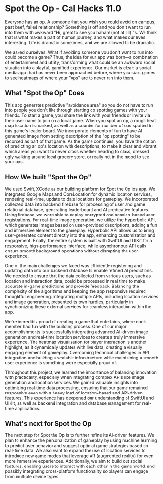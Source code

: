 # Spot the Op - Cal Hacks 11.0

Everyone has an op. A someone that you wish you could avoid on campus, past beef, failed relationship? Something is off and you don't want to run into them with awkward "Hi, great to see you hahah! (not at all) "s.  We think that is what makes a part of human journey, and what makes our lives interesting. Life is dramatic sometimes, and we are allowed to be dramatic. 

We asked ourselves: What if avoiding someone you don't want to run into could become a game? Thus, the idea for our app was born—a combination of entertainment and utility, transforming what could be an awkward social situation into a playful, gamified experience. Our market is clear: a social media app that has never been approached before, where you start games to see heatmaps of where your "ops" are to never run into them. 

## What "Spot the Op" Does
This app generates predictive "avoidance area" so you do not have to run into people you don't like through starting op spotting games with your friends. To start a game, you share the link with your friends or invite via their user name to join on a local game. When you spot an op, a rough heat map location is marked, as well as a counter for number of ops spotted in this game's leader board. We incorporate elements of fun to have AI generated image from setting description of the "op spotting" to be recorded as part of that game. As the game continues, you have the option of predicting an op's location with descriptions, to make it clear and vibrant which areas you want to never cross whether heading to class, dressed ugly walking around local grocery store, or really not in the mood to see your ops. 

## How We built "Spot the Op"
We used Swift, XCode as our building platform for Spot the Op ios app. We integrated Google Maps and CoreLocation for dynamic location services, rendering real-time, update to date locations for gameplay. We incorporated collected data into backend firebase for processing of user and game relational database, generating leaderboard and AI predicative features. Using firebase, we were able to deploy encrypted and session-based user registrations. For real-time image generation, we utilize the Hyperbolic API, which generates images based on user-provided descriptions, adding a fun and immersive element to the gameplay. Hyperbolic API allows us to bring user-generated content directly into the app, enhancing customization and engagement. Finally, the entire system is built with SwiftUI and UIKit for a responsive, high-performance interface, while asynchronous API calls ensure smooth background operations without disrupting the user experience.

One of the main challenges we faced was efficiently registering and updating data into our backend database to enable refined AI predictions. We needed to ensure that the data collected from various users, such as location and interaction data, could be processed in real time to make accurate in-game predictions and provide feedback. Balancing the complexity of the algorithms and keeping the app responsive required thoughtful engineering. Integrating multiple APIs, including location services and image generation, presented its own hurdles, particularly in synchronizing these external services for seamless interaction within the app.

We're incredibly proud of creating a game that entertains, where each member had fun with the building process. One of our major accomplishments is successfully integrating advanced AI-driven image generation and real-time location services to create a truly immersive experience. The heatmap visualization for player interaction is another highlight, as it dynamically updates with live data, creating a visually engaging element of gameplay. Overcoming technical challenges in API integration and building a scalable infrastructure while maintaining a smooth user experience is something we’re especially proud of.

Throughout this project, we learned the importance of balancing innovation with practicality, especially when integrating complex APIs like image generation and location services. We gained valuable insights into optimizing real-time data processing, ensuring that our game remained responsive even with a heavy load of location-based and API-driven features. This experience has deepened our understanding of SwiftUI and UIKit, as well as backend integration and database management for real-time applications. 

## What's next for Spot the Op
The next step for Spot the Op is to further refine its AI-driven features. We plan to enhance the personalization of gameplay by using machine learning to predict user behavior and suggest optimal game strategies based on real-time data. We also want to expand the use of location services to introduce new game modes that leverage AR (augmented reality) for even more immersive experiences. Additionally, we aim to build out social features, enabling users to interact with each other in the game world, and possibly integrating cross-platform functionality so players can engage from multiple device types.
